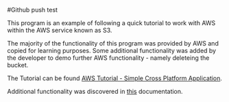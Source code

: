 #Github push test

This program is an example of following a quick tutorial to work with AWS within the AWS service known as S3.

The majority of the functionality of this program was provided by AWS and copied for learning purposes. Some additional
functionality was added by the developer to demo further AWS functionality - namely deleteing the bucket.

The Tutorial can be found [AWS Tutorial - Simple Cross Platform Application](https://docs.aws.amazon.com/sdk-for-net/v3/developer-guide/quick-start-s3-1-cross.html).

Additional functionality was discovered in [this](https://docs.aws.amazon.com/sdkfornet1/latest/apidocs/html/N_Amazon_S3.htm) documentation.